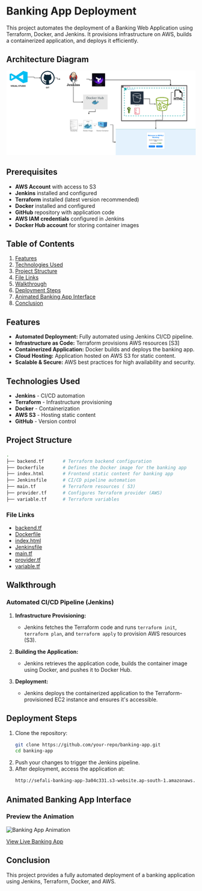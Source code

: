 # Banking App Deployment

This project automates the deployment of a Banking Web Application using Terraform, Docker, and Jenkins.
It provisions infrastructure on AWS, builds a containerized application, and deploys it efficiently.

## Architecture Diagram

![Banking App Deployment Architecture](docker-terr-jenk.drawio.png)


## Prerequisites
- **AWS Account** with access to S3
- **Jenkins** installed and configured
- **Terraform** installed (latest version recommended)
- **Docker** installed and configured
- **GitHub** repository with application code
- **AWS IAM credentials** configured in Jenkins
- **Docker Hub account** for storing container images

## Table of Contents
1. [Features](#features)
2. [Technologies Used](#technologies-used)
3. [Project Structure](#project-structure)
4. [File Links](#file-links)
5. [Walkthrough](#walkthrough)
6. [Deployment Steps](#deployment-steps)
7. [Animated Banking App Interface](#animated-banking-app-interface)
8. [Conclusion](#conclusion)

## Features
- **Automated Deployment:** Fully automated using Jenkins CI/CD pipeline.
- **Infrastructure as Code:** Terraform provisions AWS resources [S3]
- **Containerized Application:** Docker builds and deploys the banking app.
- **Cloud Hosting:** Application hosted on AWS S3 for static content.
- **Scalable & Secure:** AWS best practices for high availability and security.

## Technologies Used
- **Jenkins** - CI/CD automation
- **Terraform** - Infrastructure provisioning
- **Docker** - Containerization
- **AWS S3** - Hosting static content
- **GitHub** - Version control

## Project Structure

```bash
.
├── backend.tf       # Terraform backend configuration
├── Dockerfile       # Defines the Docker image for the banking app
├── index.html       # Frontend static content for banking app
├── Jenkinsfile      # CI/CD pipeline automation
├── main.tf          # Terraform resources ( S3)
├── provider.tf      # Configures Terraform provider (AWS)
├── variable.tf      # Terraform variables
```

### File Links
- [backend.tf](backend.tf)
- [Dockerfile](Dockerfile)
- [index.html](index.html)
- [Jenkinsfile](Jenkinsfile)
- [main.tf](main.tf)
- [provider.tf](provider.tf)
- [variable.tf](variable.tf)

## Walkthrough

### Automated CI/CD Pipeline (Jenkins)
1. **Infrastructure Provisioning:**
   - Jenkins fetches the Terraform code and runs `terraform init`, `terraform plan`, and `terraform apply` to provision AWS resources (S3).
   
2. **Building the Application:**
   - Jenkins retrieves the application code, builds the container image using Docker, and pushes it to Docker Hub.
   
3. **Deployment:**
   - Jenkins deploys the containerized application to the Terraform-provisioned EC2 instance and ensures it's accessible.

## Deployment Steps
1. Clone the repository:
   ```sh
   git clone https://github.com/your-repo/banking-app.git
   cd banking-app
   ```
2. Push your changes to trigger the Jenkins pipeline.
3. After deployment, access the application at:
   ```sh
   http://sefali-banking-app-3a04c331.s3-website.ap-south-1.amazonaws.com
   ```

## Animated Banking App Interface
### Preview the Animation

![Banking App Animation](animation.gif)

[View Live Banking App](http://sefali-banking-app-3a04c331.s3-website.ap-south-1.amazonaws.com)

## Conclusion
This project provides a fully automated deployment of a banking application using Jenkins, Terraform, Docker, and AWS. 

